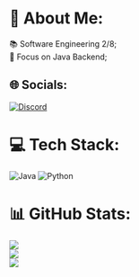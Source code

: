 # 💫 About Me:
📚 Software Engineering 2/8;<br>🔮 Focus on Java Backend;


## 🌐 Socials:
[![Discord](https://img.shields.io/badge/Discord-%237289DA.svg?logo=discord&logoColor=white)](https://discord.gg/isaviana) 

# 💻 Tech Stack:
![Java](https://img.shields.io/badge/java-%23ED8B00.svg?style=for-the-badge&logo=openjdk&logoColor=white) ![Python](https://img.shields.io/badge/python-3670A0?style=for-the-badge&logo=python&logoColor=ffdd54)
# 📊 GitHub Stats:
![](https://github-readme-stats.vercel.app/api?username=IsavianaDev&theme=tokyonight&hide_border=false&include_all_commits=false&count_private=false)<br/>
![](https://github-readme-streak-stats.herokuapp.com/?user=IsavianaDev&theme=tokyonight&hide_border=false)<br/>
![](https://github-readme-stats.vercel.app/api/top-langs/?username=IsavianaDev&theme=tokyonight&hide_border=false&include_all_commits=false&count_private=false&layout=compact)

<!-- Proudly created with GPRM ( https://gprm.itsvg.in ) -->